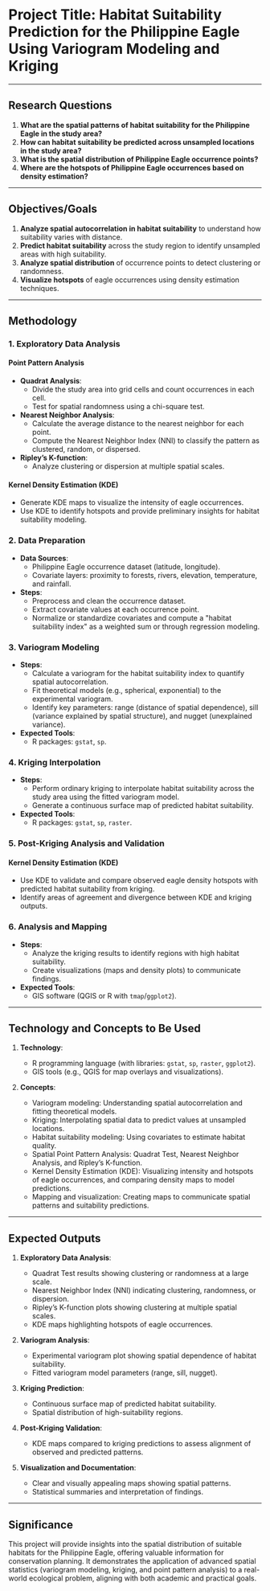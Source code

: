 # Project Title: Habitat Suitability Prediction for the Philippine Eagle Using Variogram Modeling and Kriging

---

## Research Questions

1. **What are the spatial patterns of habitat suitability for the Philippine Eagle in the study area?**
2. **How can habitat suitability be predicted across unsampled locations in the study area?**
3. **What is the spatial distribution of Philippine Eagle occurrence points?**
4. **Where are the hotspots of Philippine Eagle occurrences based on density estimation?**

---

## Objectives/Goals

1. **Analyze spatial autocorrelation in habitat suitability** to understand how suitability varies with distance.
2. **Predict habitat suitability** across the study region to identify unsampled areas with high suitability.
3. **Analyze spatial distribution** of occurrence points to detect clustering or randomness.
4. **Visualize hotspots** of eagle occurrences using density estimation techniques.

---

## Methodology

### **1. Exploratory Data Analysis**

#### **Point Pattern Analysis**

- **Quadrat Analysis**:
  - Divide the study area into grid cells and count occurrences in each cell.
  - Test for spatial randomness using a chi-square test.
- **Nearest Neighbor Analysis**:
  - Calculate the average distance to the nearest neighbor for each point.
  - Compute the Nearest Neighbor Index (NNI) to classify the pattern as clustered, random, or dispersed.
- **Ripley’s K-function**:
  - Analyze clustering or dispersion at multiple spatial scales.

#### **Kernel Density Estimation (KDE)**

- Generate KDE maps to visualize the intensity of eagle occurrences.
- Use KDE to identify hotspots and provide preliminary insights for habitat suitability modeling.

### **2. Data Preparation**

- **Data Sources**:
  - Philippine Eagle occurrence dataset (latitude, longitude).
  - Covariate layers: proximity to forests, rivers, elevation, temperature, and rainfall.
- **Steps**:
  - Preprocess and clean the occurrence dataset.
  - Extract covariate values at each occurrence point.
  - Normalize or standardize covariates and compute a "habitat suitability index" as a weighted sum or through regression modeling.

### **3. Variogram Modeling**

- **Steps**:
  - Calculate a variogram for the habitat suitability index to quantify spatial autocorrelation.
  - Fit theoretical models (e.g., spherical, exponential) to the experimental variogram.
  - Identify key parameters: range (distance of spatial dependence), sill (variance explained by spatial structure), and nugget (unexplained variance).
- **Expected Tools**:
  - R packages: `gstat`, `sp`.

### **4. Kriging Interpolation**

- **Steps**:
  - Perform ordinary kriging to interpolate habitat suitability across the study area using the fitted variogram model.
  - Generate a continuous surface map of predicted habitat suitability.
- **Expected Tools**:
  - R packages: `gstat`, `sp`, `raster`.

### **5. Post-Kriging Analysis and Validation**

#### **Kernel Density Estimation (KDE)**

- Use KDE to validate and compare observed eagle density hotspots with predicted habitat suitability from kriging.
- Identify areas of agreement and divergence between KDE and kriging outputs.

### **6. Analysis and Mapping**

- **Steps**:
  - Analyze the kriging results to identify regions with high habitat suitability.
  - Create visualizations (maps and density plots) to communicate findings.
- **Expected Tools**:
  - GIS software (QGIS or R with `tmap`/`ggplot2`).

---

## Technology and Concepts to Be Used

1. **Technology**:

   - R programming language (with libraries: `gstat`, `sp`, `raster`, `ggplot2`).
   - GIS tools (e.g., QGIS for map overlays and visualizations).

2. **Concepts**:

   - Variogram modeling: Understanding spatial autocorrelation and fitting theoretical models.
   - Kriging: Interpolating spatial data to predict values at unsampled locations.
   - Habitat suitability modeling: Using covariates to estimate habitat quality.
   - Spatial Point Pattern Analysis: Quadrat Test, Nearest Neighbor Analysis, and Ripley’s K-function.
   - Kernel Density Estimation (KDE): Visualizing intensity and hotspots of eagle occurrences, and comparing density maps to model predictions.
   - Mapping and visualization: Creating maps to communicate spatial patterns and suitability predictions.

---

## Expected Outputs

1. **Exploratory Data Analysis**:

   - Quadrat Test results showing clustering or randomness at a large scale.
   - Nearest Neighbor Index (NNI) indicating clustering, randomness, or dispersion.
   - Ripley’s K-function plots showing clustering at multiple spatial scales.
   - KDE maps highlighting hotspots of eagle occurrences.

2. **Variogram Analysis**:

   - Experimental variogram plot showing spatial dependence of habitat suitability.
   - Fitted variogram model parameters (range, sill, nugget).

3. **Kriging Prediction**:

   - Continuous surface map of predicted habitat suitability.
   - Spatial distribution of high-suitability regions.

4. **Post-Kriging Validation**:

   - KDE maps compared to kriging predictions to assess alignment of observed and predicted patterns.

5. **Visualization and Documentation**:

   - Clear and visually appealing maps showing spatial patterns.
   - Statistical summaries and interpretation of findings.

---

## Significance

This project will provide insights into the spatial distribution of suitable habitats for the Philippine Eagle, offering valuable information for conservation planning. It demonstrates the application of advanced spatial statistics (variogram modeling, kriging, and point pattern analysis) to a real-world ecological problem, aligning with both academic and practical goals.
